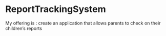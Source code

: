 # ReportTrackingSystem
My offering is : create an application that  allows parents  to check on their children’s reports
